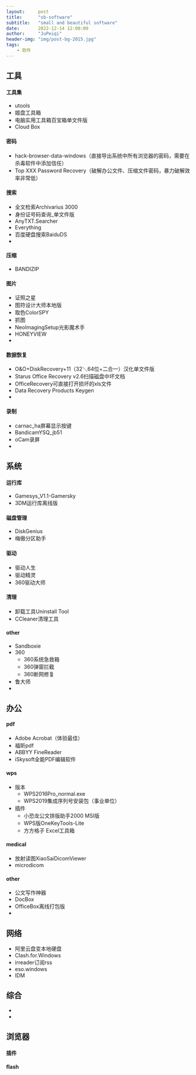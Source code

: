 ```yaml
---
layout:     post
title:      "sb-software"
subtitle:   "small and beautiful software"
date:       2022-12-14 12:00:00
author:     "JuPeiqi"
header-img: "img/post-bg-2015.jpg"
tags:
    - 软件
---
```



##	工具
####	工具集
-	utools
-	姬盘工具箱
-	电脑实用工具箱百宝箱单文件版
-	Cloud Box



####	密码
-	hack-browser-data-windows（直接导出系统中所有浏览器的密码，需要在杀毒软件中添加信任）
-	Top XXX Password Recovery（破解办公文件、压缩文件密码，暴力破解效率非常低）

####	搜索
-	全文检索Archivarius 3000
-	身份证号码查询_单文件版
-	AnyTXT.Searcher
-	Everything
-	百度硬盘搜索BaiduDS
-	

####	压缩
-	BANDIZIP
####	图片
-	证照之星
-	图符设计大师本地版
-	取色ColorSPY
-	抓图
-	NeoImagingSetup光影魔术手
-	HONEYVIEW
-	


####	数据恢复
-	O&O+DiskRecovery+11（32＼64位+二合一）汉化单文件版
-	Starus Office Recovery v2.6扫描磁盘中坏文档
-	OfficeRecovery可直接打开损坏的xls文件
-	Data Recovery Products Keygen
-	

####	录制
-	carnac_ha屏幕显示按键
-	BandicamYSQ_jb51
-	oCam录屏
-	




##	系统
####	运行库
-	Gamesys_V1.1-Gamersky
-	3DM运行库离线版


####	磁盘管理
-	DiskGenius
-	梅傲分区助手

####	驱动
-	驱动人生
-	驱动精灵
-	360驱动大师

####	清理
-	卸载工具Uninstall Tool
-	CCleaner清理工具

####	other
-	Sandboxie
-	360
	-	360系统急救箱
	-	360弹窗拦截
	-	360断网修复
-	鲁大师
-	



##	办公
####	pdf
-	Adobe Acrobat（体验最佳）
-	福昕pdf
-	ABBYY FineReader
-	iSkysoft全能PDF编辑软件

####	wps
-	版本
	-	WPS2016Pro_normal.exe
	-	WPS2019集成序列号安装包（事业单位）
-	插件
	-	小恐龙公文排版助手2000 MSI版
	-	WPS版OneKeyTools-Lite
	-	方方格子 Excel工具箱
			
####	medical
-	放射读图XiaoSaiDicomViewer
-	microdicom
####	other
-	公文写作神器
-	DocBox
-	OfficeBox离线打包版
-	



##	网络
-	阿里云盘变本地硬盘
-	Clash.for.Windows
-	irreader订阅rss
-	eso.windows
-	IDM




##	综合
-	 
-	

##	浏览器
####	插件
####	flash
